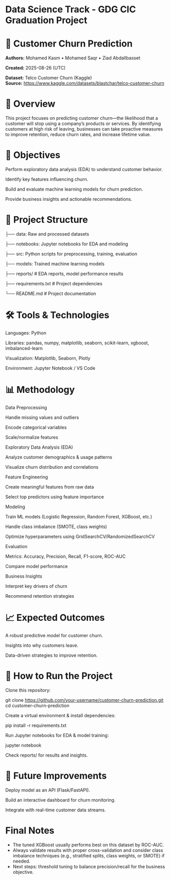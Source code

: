 # Data Science Track - GDG CIC Graduation Project



# 📌 Customer Churn Prediction

**Authors:** Mohamed Kasm • Mohamed Saqr • Ziad Abdallbasset

**Created:** 2025-08-26 (UTC)

**Dataset:** Telco Customer Churn (Kaggle)  
**Source:** https://www.kaggle.com/datasets/blastchar/telco-customer-churn


# 📌 Overview

This project focuses on predicting customer churn—the likelihood that a customer will stop using a company’s products or services. By identifying customers at high risk of leaving, businesses can take proactive measures to improve retention, reduce churn rates, and increase lifetime value.

# 🎯 Objectives

Perform exploratory data analysis (EDA) to understand customer behavior.

Identify key features influencing churn.

Build and evaluate machine learning models for churn prediction.

Provide business insights and actionable recommendations.

# 📂 Project Structure
├── data:                 Raw and processed datasets

├── notebooks:            Jupyter notebooks for EDA and modeling

├── src:                  Python scripts for preprocessing, training, evaluation

├── models:               Trained machine learning models

├── reports/             # EDA reports, model performance results

├── requirements.txt     # Project dependencies

└── README.md            # Project documentation


# 🛠️ Tools & Technologies

Languages: Python

Libraries: pandas, numpy, matplotlib, seaborn, scikit-learn, xgboost, imbalanced-learn

Visualization: Matplotlib, Seaborn, Plotly

Environment: Jupyter Notebook / VS Code

# 📊 Methodology

Data Preprocessing

Handle missing values and outliers

Encode categorical variables

Scale/normalize features

Exploratory Data Analysis (EDA)

Analyze customer demographics & usage patterns

Visualize churn distribution and correlations

Feature Engineering

Create meaningful features from raw data

Select top predictors using feature importance

Modeling

Train ML models (Logistic Regression, Random Forest, XGBoost, etc.)

Handle class imbalance (SMOTE, class weights)

Optimize hyperparameters using GridSearchCV/RandomizedSearchCV

Evaluation

Metrics: Accuracy, Precision, Recall, F1-score, ROC-AUC

Compare model performance

Business Insights

Interpret key drivers of churn

Recommend retention strategies

# 📈 Expected Outcomes

A robust predictive model for customer churn.

Insights into why customers leave.

Data-driven strategies to improve retention.

# 🚀 How to Run the Project

Clone this repository:

git clone https://github.com/your-username/customer-churn-prediction.git
cd customer-churn-prediction


Create a virtual environment & install dependencies:

pip install -r requirements.txt


Run Jupyter notebooks for EDA & model training:

jupyter notebook


Check reports/ for results and insights.

# 📌 Future Improvements

Deploy model as an API (Flask/FastAPI).

Build an interactive dashboard for churn monitoring.

Integrate with real-time customer data streams. 
  

# Final Notes
- The tuned XGBoost usually performs best on this dataset by ROC-AUC.
- Always validate results with proper cross-validation and consider class imbalance techniques (e.g., stratified splits, class weights, or SMOTE) if needed.
- Next steps: threshold tuning to balance precision/recall for the business objective.

